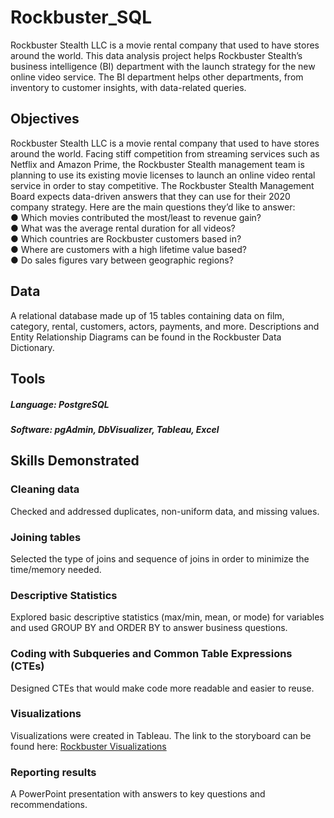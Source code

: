 # Rockbuster_SQL
Rockbuster Stealth LLC is a movie rental company that used to have stores around the world. This data analysis project helps Rockbuster Stealth’s business intelligence (BI) department with the launch strategy for the new online video service. The BI department helps other departments, from inventory to customer insights, with data-related queries.
## Objectives
Rockbuster Stealth LLC is a movie rental company that used to have stores around the world. Facing stiff competition from streaming services such as Netflix and Amazon Prime, the Rockbuster Stealth management team is planning to use its existing movie licenses to launch an online video rental service in order to stay competitive. The Rockbuster Stealth Management Board expects data-driven answers that they can use for their 2020 company strategy. Here are the main questions they’d like to answer:  
● Which movies contributed the most/least to revenue gain?  
● What was the average rental duration for all videos?  
● Which countries are Rockbuster customers based in?  
● Where are customers with a high lifetime value based?  
● Do sales figures vary between geographic regions?  
## Data
A relational database made up of 15 tables containing data on film, category, rental, customers, actors, payments, and more.
Descriptions and Entity Relationship Diagrams can be found in the Rockbuster Data Dictionary.
## Tools
##### Language: PostgreSQL 
##### Software: pgAdmin, DbVisualizer, Tableau, Excel
## Skills Demonstrated
### Cleaning data
Checked and addressed duplicates, non-uniform data, and missing values.
### Joining tables
Selected the type of joins and sequence of joins in order to minimize the time/memory needed.
### Descriptive Statistics
Explored basic descriptive statistics (max/min, mean, or mode) for variables and used GROUP BY and ORDER BY to answer business questions.
### Coding with Subqueries and Common Table Expressions (CTEs)
Designed CTEs that would make code more readable and easier to reuse.
### Visualizations
Visualizations were created in Tableau. The link to the storyboard can be found here: [Rockbuster Visualizations](https://public.tableau.com/app/profile/rangamani.varadachary/viz/rbmani_CF_Exercise10_Rockbuster/RockbusterRentalStory?publish=yes)
### Reporting results
A PowerPoint presentation with answers to key questions and recommendations.


